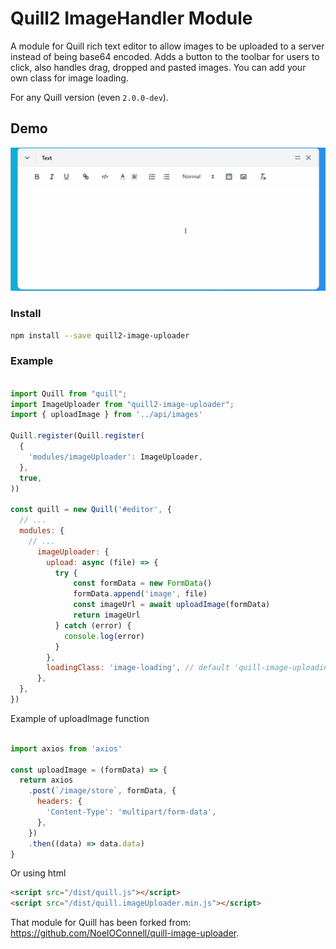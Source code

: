 # Quill2 ImageHandler Module

A module for Quill rich text editor to allow images to be uploaded to a server instead of being base64 encoded.
Adds a button to the toolbar for users to click, also handles drag, dropped and pasted images. You can add your own class for image loading.

For any Quill version (even `2.0.0-dev`). 

## Demo

![Image of Yaktocat](/static/quill-example.gif)

### Install


```bash
npm install --save quill2-image-uploader 
```

### Example

```javascript

import Quill from "quill";
import ImageUploader from "quill2-image-uploader";
import { uploadImage } from '../api/images'

Quill.register(Quill.register(
  {
    'modules/imageUploader': ImageUploader,
  },
  true,
))

const quill = new Quill('#editor', {
  // ...
  modules: {
    // ...
      imageUploader: {
        upload: async (file) => {
          try {
              const formData = new FormData()
              formData.append('image', file)
              const imageUrl = await uploadImage(formData)
              return imageUrl
          } catch (error) {
            console.log(error)
          }
        },
        loadingClass: 'image-loading', // default 'quill-image-uploading'
      },
  },
})
```


Example of uploadImage function
```javascript

import axios from 'axios'

const uploadImage = (formData) => {
  return axios
    .post(`/image/store`, formData, {
      headers: {
        'Content-Type': 'multipart/form-data',
      },
    })
    .then((data) => data.data)
}
```

Or using html
```html
<script src="/dist/quill.js"></script>
<script src="/dist/quill.imageUploader.min.js"></script>
```



That module for Quill has been forked from: https://github.com/NoelOConnell/quill-image-uploader. 

